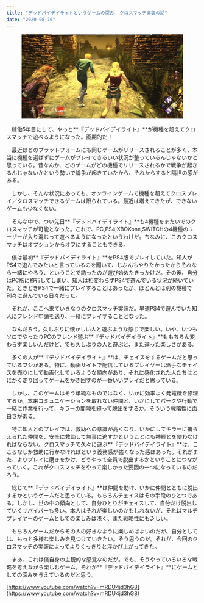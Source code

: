 ```yaml
---
title: "デッドバイデイライトというゲームの深み -クロスマッチ実装の話"
date: "2020-08-16"
---
```


<figure>

![](assets/n6d889bcd1e01_6003be3482c621fa0c42e4cdf8a0fa03.jpg)

</figure>

　稼働5年目にして、やっと**『デッドバイデイライト』**が機種を超えてクロスマッチで遊べるようになった。画期的だ！

　最近はどのプラットフォームにも同じゲームがリリースされることが多く、本当に機種を選ばずにゲームがプレイできるいい状況が整っているんじゃないかと思っている。昔なんか、どのゲームがどの機種でリリースされるかで戦争が起きるんじゃないかという勢いで論争が起きていたから、それからすると隔世の感がある。

　しかし、そんな状況にあっても、オンラインゲームで機種を超えてクロスプレイ／クロスマッチできるゲームは限られている。最近は増えてきたが、できないゲームも少なくない。

　そんな中で、つい先日**『デッドバイデイライト』**も4機種をまたいでのクロスマッチが可能となった。これで、PC,PS4,XBOXone,SWITCHの4機種のユーザーが入り混じって遊べるようになったというわけだ。ちなみに、このクロスマッチはオプションからオフにすることもできる。

　僕は最初**『デッドバイデイライト』**をPS4版でプレイしていた。知人がPS4で遊んでみたいと言っているのを聞いて、じぶんもやりたかったからそれなら一緒にやろう、ということで誘ったのが遊び始めたきっかけだ。その後、自分はPC版に移行してしまい、知人は相変わらずPS4で遊んでいる状況が続いていた。ときどきPS4で一緒にプレイすることはあったが、ほとんどは別の機種で別々に遊んでいる日々だった。

　それが、ここへ来ていきなりのクロスマッチ実装だ。早速PS4で遊んでいた知人にフレンド申請を送り、一緒にプレイすることとなった。

　なんだろう。久しぶりに懐かしい人と遊ぶような感じで楽しい。いや、いつもソロでやったりPCのフレンド遊ぶ**『デッドバイデイライト』**ももちろん変わらず楽しいんだけど、でも久しぶりの人と遊ぶと、また違った楽しさがある。

　多くの人が**『デッドバイデイライト』**は、チェイスをするゲームだと思っているフシがある。特に、動画サイトで配信しているプレイヤーは派手なチェイスを売りにして動画化しているような傾向があり、それに感化された人たちはとにかく走り回ってゲームをかき回すのが一番いいプレイだと思っている。

　しかし、このゲームはそう単純なものではなく、いかに効率よく発電機を修理するか。本来コミュニケーションを取れない仲間と、いかにしてパークや行動で一緒に作業を行って、キラーの間隙を縫って脱出をするか。そういう戦略性に面白さがある。

　特に知人とのプレイでは、救助への意識が高くなり、いかにしてキラーに捕らえられた仲間を、安全に救助して無事に逃すかということにも神経とを使わなければならない。クロスマッチで久々に遊ぶ**『デッドバイデイライト』**は、こころなしか救助に行かなければという義務感が強くなった感はあった。それがまた、よりプレイに磨きをかけ、どうやって全員で脱出するかということにつながっていく。これがクロスマッチをやって楽しかった要因の一つになっているのだろう。

　総じて**『デッドバイデイライト』**は仲間を助け、いかに仲間とともに脱出するかというゲームだと思っている。もちろんチェイスはその手段のひとつである。しかし、世の中の傾向として、自分ひとりがチェイスして、自分だけ脱出していくサバイバーも多い。本人はそれが楽しいのかもしれないが、それはマルチプレイヤーのゲームとしての楽しみは浅く、また戦略性にも乏しい。

　もちろんゲームだからその人の好きなように楽しめばよいのだが、自分としては、もっと多様な楽しみを見つけていきたい。そう思うのだ。それが、今回のクロスマッチの実装によってよりくっきりと浮かび上がってきた。

　まあ、これは僕自身の主観的な感覚なのだが。でも、そうやっていろいろな戦略を考えながら楽しむゲーム。それが**『デッドバイデイライト』**にゲームとしての深みを与えているのだと思う。

[https://www.youtube.com/watch?v=mRDU4jd3hG8](https://www.youtube.com/watch?v=mRDU4jd3hG8)
